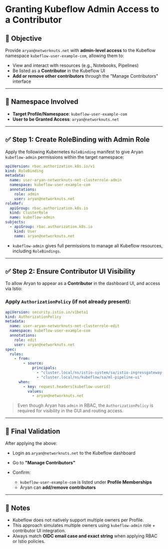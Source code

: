 # Granting Kubeflow Admin Access to a Contributor

## 🎯 Objective

Provide `aryan@networknuts.net` with **admin-level access** to the Kubeflow namespace `kubeflow-user-example-com`, allowing them to:

- View and interact with resources (e.g., Notebooks, Pipelines)
- Be listed as a **Contributor** in the Kubeflow UI
- **Add or remove other contributors** through the "Manage Contributors" interface

---

## 📁 Namespace Involved

- **Target Profile/Namespace**: `kubeflow-user-example-com`
- **User to be Granted Access**: `aryan@networknuts.net`

---

## ✅ Step 1: Create RoleBinding with Admin Role

Apply the following Kubernetes `RoleBinding` manifest to give Aryan `kubeflow-admin` permissions within the target namespace:

```yaml
apiVersion: rbac.authorization.k8s.io/v1
kind: RoleBinding
metadata:
  name: user-aryan-networknuts-net-clusterrole-admin
  namespace: kubeflow-user-example-com
  annotations:
    role: admin
    user: aryan@networknuts.net
roleRef:
  apiGroup: rbac.authorization.k8s.io
  kind: ClusterRole
  name: kubeflow-admin
subjects:
  - apiGroup: rbac.authorization.k8s.io
    kind: User
    name: aryan@networknuts.net
```

* `kubeflow-admin` gives full permissions to manage all Kubeflow resources, including `RoleBindings`.

---

## ✅ Step 2: Ensure Contributor UI Visibility

To allow Aryan to appear as a **Contributor** in the dashboard UI, and access via Istio:

### Apply `AuthorizationPolicy` (if not already present):

```yaml
apiVersion: security.istio.io/v1beta1
kind: AuthorizationPolicy
metadata:
  name: user-aryan-networknuts-net-clusterrole-edit
  namespace: kubeflow-user-example-com
  annotations:
    role: edit
    user: aryan@networknuts.net
spec:
  rules:
    - from:
        - source:
            principals:
              - "cluster.local/ns/istio-system/sa/istio-ingressgateway-service-account"
              - "cluster.local/ns/kubeflow/sa/ml-pipeline-ui"
      when:
        - key: request.headers[kubeflow-userid]
          values:
            - aryan@networknuts.net
```

> Even though Aryan has `admin` in RBAC, the `AuthorizationPolicy` is required for visibility in the GUI and routing access.

---

## 🧪 Final Validation

After applying the above:

* Login as `aryan@networknuts.net` to the Kubeflow dashboard
* Go to **"Manage Contributors"**
* Confirm:

  * `kubeflow-user-example-com` is listed under **Profile Memberships**
  * Aryan can **add/remove contributors**

---

## 📌 Notes

* Kubeflow does not natively support multiple owners per Profile.
* This approach simulates multiple owners using `kubeflow-admin` role + contributor UI integration.
* Always match **OIDC email case and exact string** when applying RBAC or Istio policies.
